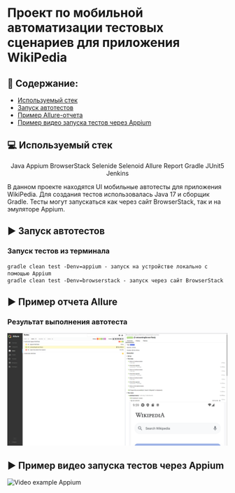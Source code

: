 # Проект по мобильной автоматизации тестовых сценариев для приложения WikiPedia
## :scroll: Содержание:

- [Используемый стек](#computer-используемый-стек)
- [Запуск автотестов](#arrow_forward-запуск-автотестов)
- [Пример Allure-отчета](#arrow_forward-пример-отчета-allure)
- [Пример видео запуска тестов через Appium](#arrow_forward-Пример-видео-запуска-тестов-через-Appium)


## :computer: Используемый стек

<p align="center"> 
Java
Appium
BrowserStack
Selenide
Selenoid
Allure Report
Gradle
JUnit5
Jenkins


</p>

В данном проекте находятся UI мобильные автотесты для приложения WikiPedia. Для создания тестов использовалась Java 17 и сборщик Gradle.
Тесты могут запускаться как через сайт BrowserStack, так и на эмуляторе Appium.


## :arrow_forward: Запуск автотестов

### Запуск тестов из терминала
```
gradle clean test -Denv=appium - запуск на устройстве локально с помощью Appium
gradle clean test -Denv=browserstack - запуск через сайт BrowserStack
```

## :arrow_forward: Пример отчета Allure

### Результат выполнения автотеста

<p align="center">
<img title="Test Results in Allure" src="images/allure.png">
</p>

## :arrow_forward: Пример видео запуска тестов через Appium
<img title="Video example Appium" src="images/appium.gif">

